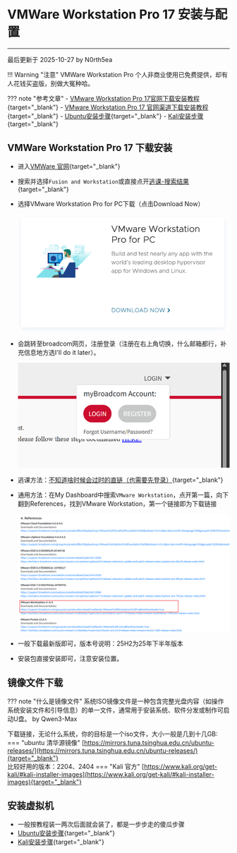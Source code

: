 # VMWare Workstation Pro 17 安装与配置

---

最后更新于 2025-10-27 by N0rth5ea

!!! Warning "注意"
    VMWare Workstation Pro 个人非商业使用已免费提供，却有人花钱买盗版，别做大冤种哈。

??? note "参考文章"
    - [VMware Workstation Pro 17官网下载安装教程](https://blog.csdn.net/air__j/article/details/142798842){target="_blank"}
    - [VMware Workstation Pro 17 官网渠道下载安装教程](https://zhuanlan.zhihu.com/p/1937329854803603766){target="_blank"}
    - [Ubuntu安装步骤](https://zhuanlan.zhihu.com/p/684460783){target="_blank"}
    - [Kali安装步骤](https://blog.csdn.net/Zachyy/article/details/146372003){target="_blank"}

## VMWare Workstation Pro 17 下载安装
- 进入[VMWare 官网](https://www.vmware.com/){target="_blank"}

- 搜索并选择`Fusion and Workstation`或直接点开[逃课-搜索结果](https://www.vmware.com/products/desktop-hypervisor/workstation-and-fusion){target="_blank"}

- 选择VMware Workstation Pro for PC下载（点击Download Now）

    ![image-DownloadChoice](image-DownloadChoice.png)

- 会跳转至broadcom网页，注册登录（注册在右上角切换，什么邮箱都行，补充信息地方选I'll do it later）。

    ![image-DownloadRegister](image-DownloadRegister.png)

- 逃课方法：[不知道啥时候会过时的直链（也需要先登录）](https://support.broadcom.com/group/ecx/productdownloads?subfamily=VMware%20Workstation%20Pro&freeDownloads=true){target="_blank"}

- 通用方法：在My Dashboard中搜索`VMware Workstation`，点开第一篇，向下翻到References，找到VMware Workstation，第一个链接即为下载链接

    ![image-DownloadUrl](image-DownloadUrl.png)

- 一般下载最新版即可，版本号说明：25H2为25年下半年版本

- 安装包直接安装即可，注意安装位置。

## 镜像文件下载

??? note "什么是镜像文件"
    系统ISO镜像文件是一种包含完整光盘内容（如操作系统安装文件和引导信息）的单一文件，通常用于安装系统、软件分发或制作可启动U盘。
    by Qwen3-Max

下载链接，无论什么系统，你的目标是一个iso文件，大小一般是几到十几GB:
=== "ubuntu 清华源镜像"
    [https://mirrors.tuna.tsinghua.edu.cn/ubuntu-releases/](https://mirrors.tuna.tsinghua.edu.cn/ubuntu-releases/){target="_blank"}
    </br>比较好用的版本：2204、2404
=== "Kali 官方"
    [https://www.kali.org/get-kali/#kali-installer-images](https://www.kali.org/get-kali/#kali-installer-images){target="_blank"}

## 安装虚拟机

- 一般按教程装一两次后面就会装了，都是一步步走的傻瓜步骤
- [Ubuntu安装步骤](https://zhuanlan.zhihu.com/p/684460783){target="_blank"}
- [Kali安装步骤](https://blog.csdn.net/Zachyy/article/details/146372003){target="_blank"}
